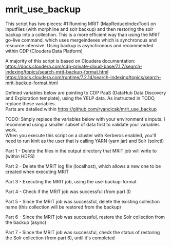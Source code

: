 # mrit_use_backup

This script has two pieces: #1 Running MRIT (MapReduceIndexTool) on inputfiles (with morphline and solr backup) and then restoring the solr backup into a collection.
This is a more efficient way than using the MRIT go-live command, which uses mergeindexes which is synchronous and resource intensive.  Using backup is asynchronous and recommended within CDP (Cloudera Data Platform)
  
A majority of this script is based on Cloudera documentation: https://docs.cloudera.com/cdp-private-cloud-base/7.1.7/search-indexing/topics/search-mrit-backup-format.html 
https://docs.cloudera.com/runtime/7.2.14/search-indexing/topics/search-mrit-backup-format.html

Defined variables below are pointing to CDP PaaS (DataHub Data Discovery and Exploration template), using the YELP data.  As instructed in TODO, replace these variables.  
Parts are detailed within https://github.com/ryancicak/mrit_use_backup 

TODO: Simply replace the variables below with your environment's inputs.  I recommend using a smaller subset of data first to validate your variables work.  
When you execute this script on a cluster with Kerberos enabled, you'll need to run kinit as the user that is calling YARN (yarn jar) and Solr (solrctl)


Part 1 - Delete the files in the output directory that MRIT job will write to (within HDFS)

Part 2 - Delete the MRIT log file (localhost), which allows a new one to be created when executing MRIT

Part 3 - Executing the MRIT job, using the use-backup-format

Part 4 - Check if the MRIT job was successful (from part 3)

Part 5 - Since the MRIT job was successful, delete the existing collection name (this collection will be restored from the backup)

Part 6 - Since the MRIT job was successful, restore the Solr collection from the backup (async)

Part 7 - Since the MRIT job was successful, check the status of restoring the Solr collection (from part 6), until it's completed
